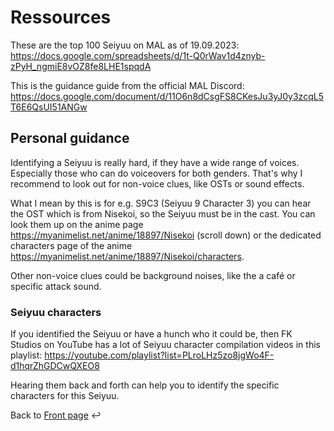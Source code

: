 # Ressources

These are the top 100 Seiyuu on MAL as of 19.09.2023:
https://docs.google.com/spreadsheets/d/1t-Q0rWav1d4znyb-zPyH_ngmiE8vOZ8fe8LHE1spqdA

This is the guidance guide from the official MAL Discord:
https://docs.google.com/document/d/11O6n8dCsgFS8CKesJu3yJ0y3zcqL5T6E6QsUI51ANGw


## Personal guidance


Identifying a Seiyuu is really hard, if they have a wide range of voices. Especially those who can do voiceovers for both genders.
That's why I recommend to look out for non-voice clues, like OSTs or sound effects.

What I mean by this is for e.g. S9C3 (Seiyuu 9 Character 3) you can hear the OST which is from Nisekoi, so the Seiyuu must be in the cast.
You can look them up on the anime page https://myanimelist.net/anime/18897/Nisekoi (scroll down) or the dedicated characters page of the anime https://myanimelist.net/anime/18897/Nisekoi/characters.

Other non-voice clues could be background noises, like the a café or specific attack sound.

### Seiyuu characters

If you identified the Seiyuu or have a hunch who it could be, then
FK Studios on YouTube has a lot of Seiyuu character compilation videos in this playlist:
https://youtube.com/playlist?list=PLroLHz5zo8jgWo4F-d1hqrZhGDCwQXEO8

Hearing them back and forth can help you to identify the specific characters for this Seiyuu.


Back to [Front page](../README.md) ↩️
